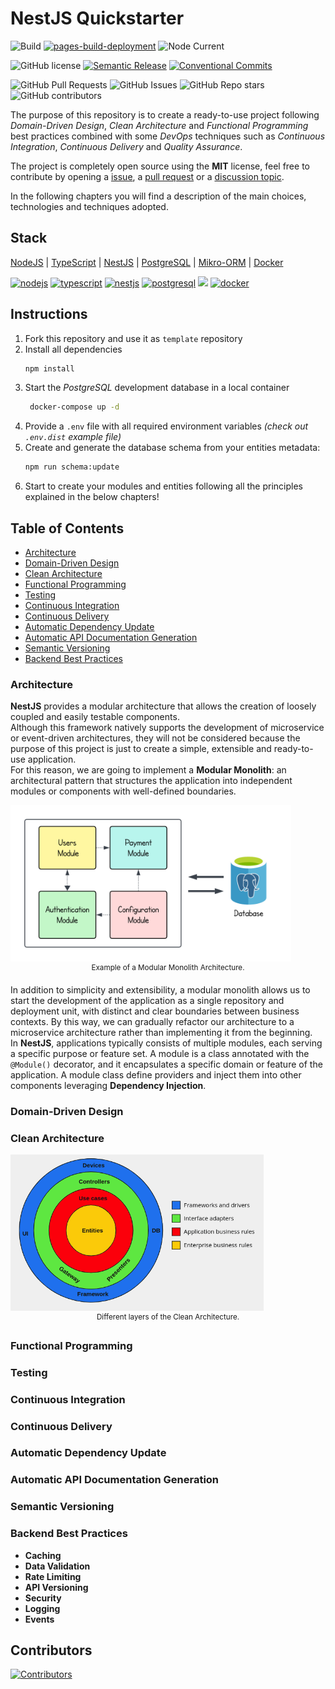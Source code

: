 # NestJS Quickstarter

![Build](https://github.com/andrea-acampora/nestjs-ddd-quickstarter/actions/workflows/build.yml/badge.svg)
[![pages-build-deployment](https://github.com/andrea-acampora/nestjs-ddd-quickstarter/actions/workflows/pages/pages-build-deployment/badge.svg)](https://github.com/andrea-acampora/nestjs-ddd-quickstarter/actions/workflows/pages/pages-build-deployment)
![Node Current](https://img.shields.io/node/v/%40nestjs%2Fcore)

![GitHub license](https://img.shields.io/badge/license-MIT-blue.svg)
[![Semantic Release](https://img.shields.io/badge/semantic--release-angular-e10079?logo=semantic-release)](https://github.com/semantic-release/semantic-release/tree/master)
[![Conventional Commits](https://img.shields.io/badge/Conventional%20Commits-1.0.0-%23FE5196?logo=conventionalcommits&logoColor=white)](https://conventionalcommits.org)

![GitHub Pull Requests](https://img.shields.io/github/issues-pr/andrea-acampora/nestjs-ddd-quickstarter?style=flat&color=cyan)
![GitHub Issues](https://img.shields.io/github/issues-raw/andrea-acampora/nestjs-ddd-quickstarter?style=flat)
![GitHub Repo stars](https://img.shields.io/github/stars/andrea-acampora/nestjs-ddd-quickstarter?style=flat&color=yellow)
![GitHub contributors](https://img.shields.io/github/contributors/andrea-acampora/nestjs-ddd-quickstarter?color=orange)

The purpose of this repository is to create a ready-to-use project following _Domain-Driven Design_, _Clean
Architecture_ and _Functional Programming_ best practices combined with some _DevOps_ techniques such as _Continuous
Integration_, _Continuous Delivery_ and _Quality Assurance_.

The project is completely open source using the **MIT** license, feel free to contribute by opening
a [issue](https://github.com/andrea-acampora/nestjs-ddd-quickstarter/issues/new/choose),
a [pull request](https://github.com/andrea-acampora/nestjs-ddd-quickstarter/compare) or
a [discussion topic](https://github.com/andrea-acampora/nestjs-ddd-quickstarter/discussions/new/choose).

In the following chapters you will find a description of the main choices, technologies and techniques adopted.

## Stack

[NodeJS](https://nodejs.org/en/) | [TypeScript](https://www.typescriptlang.org/) | [NestJS](https://nestjs.com/) | [PostgreSQL](https://www.postgresql.org/) | [Mikro-ORM](https://mikro-orm.io/) | [Docker](https://www.docker.com/)

[![nodejs](https://deviconapi.vercel.app/nodejs?color=83CD29ff&size=75)](https://nodejs.org/en)
[![typescript](https://deviconapi.vercel.app/typescript?color=007ACCFF&size=75)](https://www.typescriptlang.org)
[![nestjs](https://deviconapi.vercel.app/nestjs?color=DF234FFF&size=75)](https://nestjs.com)
[![postgresql](https://deviconapi.vercel.app/postgresql?version=plain&color=336791FF&size=75)](https://www.postgresql.org)
[<img src="https://avatars.githubusercontent.com/u/54766168?s=200&v=4" width="75" />](https://mikro-orm.io)
[![docker](https://deviconapi.vercel.app/docker?color=019BC6FF&size=75)](https://www.docker.com)

## Instructions

1. Fork this repository and use it as ```template``` repository
2. Install all dependencies
     ```bash
     npm install
     ```
3. Start the _PostgreSQL_ development database in a local container
    ```bash
     docker-compose up -d
     ```
4. Provide a ```.env``` file with all required environment variables _(check out ```.env.dist``` example file)_
5. Create and generate the database schema from your entities metadata:
     ```bash
     npm run schema:update
     ```
7. Start to create your modules and entities following all the principles explained in the below chapters!

## Table of Contents

- [Architecture](#architecture)
- [Domain-Driven Design](#domain-driven-design)
- [Clean Architecture](#clean-architecture)
- [Functional Programming](#functional-programming)
- [Testing](#testing)
- [Continuous Integration](#continuous-integration)
- [Continuous Delivery](#continuous-delivery)
- [Automatic Dependency Update](#automatic-dependency-update)
- [Automatic API Documentation Generation](#automatic-api-documentation-generation)
- [Semantic Versioning](#semantic-versioning)
- [Backend Best Practices](#backend-best-practices)

### Architecture

**NestJS** provides a modular architecture that allows the creation of loosely coupled and easily testable components. \
Although this framework natively supports the development of microservice or event-driven architectures, they will not
be considered because the purpose of this project is just to create a simple, extensible and ready-to-use application. \
For this reason, we are going to implement a **Modular Monolith**: an architectural pattern that structures the
application into independent modules or components with well-defined boundaries.

<img src="docs/images/modular-monolith.png" height="250" alt="Modular Monolith Architecture" /> 
<center><sup>Example of a Modular Monolith Architecture.</sup></center>


In addition to simplicity and extensibility, a modular monolith allows us to start the development of the application as
a single repository and deployment unit, with distinct and clear boundaries between business contexts.
By this way, we can gradually refactor our architecture to a microservice architecture rather than implementing it from
the beginning. \
In **NestJS**, applications typically consists of multiple modules, each serving a specific purpose or feature set.
A module is a class annotated with the `@Module()` decorator, and it encapsulates a specific domain or feature of the
application. A module class define providers and inject them into other components leveraging **Dependency Injection**.

### Domain-Driven Design

### Clean Architecture

<img src="docs/images/clean-architecture.png" height="250" alt="Clean Architecture" />
<center><sup>Different layers of the Clean Architecture.</sup></center>

### Functional Programming

### Testing

### Continuous Integration

### Continuous Delivery

### Automatic Dependency Update

### Automatic API Documentation Generation

### Semantic Versioning

### Backend Best Practices

- **Caching**
- **Data Validation**
- **Rate Limiting**
- **API Versioning**
- **Security**
- **Logging**
- **Events**

## Contributors

<a href="https://github.com/andrea-acampora/nestjs-ddd-quickstarter/contributors">
  <img src="https://contributors-img.web.app/image?repo=andrea-acampora/nestjs-ddd-quickstarter" alt="Contributors" />
</a>
